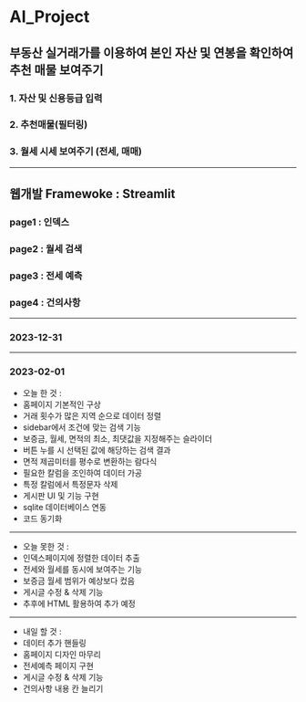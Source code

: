 # AI_Project

## 부동산 실거래가를 이용하여 본인 자산 및 연봉을 확인하여 추천 매물 보여주기
### 1. 자산 및 신용등급 입력
### 2. 추천매물(필터링)
### 3. 월세 시세 보여주기 (전세, 매매)
***
## 웹개발 Framewoke : Streamlit
### page1 : 인덱스
### page2 : 월세 검색
### page3 : 전세 예측
### page4 : 건의사항
***
### 2023-12-31
***
### 2023-02-01
- 오늘 한 것 : 
 - 홈페이지 기본적인 구상
 - 거래 횟수가 많은 지역 순으로 데이터 정렬
 - sidebar에서 조건에 맞는 검색 기능
 - 보증금, 월세, 면적의 최소, 최댓값을 지정해주는 슬라이더
 - 버튼 누를 시 선택된 값에 해당하는 검색 결과
 - 면적 제곱미터를 평수로 변환하는 람다식
 - 필요한 칼럼을 조인하여 데이터 가공
 - 특정 칼럼에서 특정문자 삭제
 - 게시판 UI 및 기능 구현
 - sqlite 데이터베이스 연동
 - 코드 동기화
***
- 오늘 못한 것 :
 - 인덱스페이지에 정렬한 데이터 추출
 - 전세와 월세를 동시에 보여주는 기능
  - 보증금 월세 범위가 예상보다 컸음
 - 게시글 수정 & 삭제 기능
  - 추후에 HTML 활용하여 추가 예정
***
- 내일 할 것 :
 - 데이터 추가 핸들링
 - 홈페이지 디자인 마무리
 - 전세예측 페이지 구현
 - 게시글 수정 & 삭제 기능
 - 건의사항 내용 칸 늘리기
